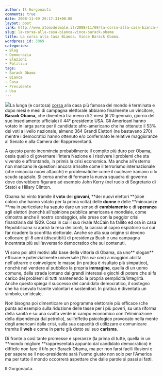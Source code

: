 ```yaml
---
author: Il Gorgonauta
comments: true
date: 2008-11-09 20:17:31+00:00
layout: post
link: http://www.atomodelmale.it/2008/11/09/la-corsa-alla-casa-bianca-vince-barack-obama/
slug: la-corsa-alla-casa-bianca-vince-barack-obama
title: La corsa alla Casa Bianca. Vince Barack Obama.
wordpress_id: 3069
categories:
- Blog
- Democrazia
- Elezioni
- Politica
tags:
- Barack Obama
- Bianca
- Casa
- Presidente
- Usa
---
```


![](http://www.atomodelmale.it/wp-content/uploads/2008/11/barack-obama-236x300.jpg)La lunga (e costosa) [corsa ](http://www.atomodelmale.it/2008/10/14/la-corsa-alla-casa-biancaterza-puntata/)alla casa più famosa del mondo è terminata e dopo mesi e mesi di campagna elettorale abbiamo finalmente un vincitore, **Barack Obama**, che diventerà tra meno di 2 mesi (il 20 gennaio, giorno del suo insediamento ufficiale) il 44° presidente USA. Gli Americani hanno votato in larga parte per il candidato afro-americano che ha ottenuto il 53%  dei voti a livello nazionale, almeno 364 Grandi Elettori (ne bastavano 270) mentre i democratici hanno ottenuto e/o confermato le relative maggioranze al Senato e alla Camera dei Rappresentanti.

A questo punto incomincia probabilmente il compito più duro per Obama, ossia quello di governare l'intera Nazione e i risolvere i problemi che sta vivendo e affrontando, in primis la crisi economica. Ma anche all'esterno non mancano le questioni ancora irrisolte come il terrorismo internazionale (che minaccia nuovi attacchi) e problematiche come il nucleare iraniano o lo scudo spaziale. Si cerca anche di formare la nuova squadra di governo dove dovrebbero figurare ad esempio John Kerry (nel ruolo di Segretario di Stato) e Hillary Clinton.

Obama ha vinto tramite il **voto** dei **giovani**, **dei nuovi elettori **(cioè coloro che hanno votato per la prima volta) delle **donne** e delle **minoranze **ma in particolare ha saputo dare un senso di **cambiamento** e di **speranza** agli elettori (nonchè all'opinione pubblica americana e mondiale, come dimostra anche il nostro sondaggio), alle prese con la peggior crisi finanziaria dal 1929. Cosa in cui il suo rivale McCain ha fallito ed ora in casa Repubblicana si aprirà la resa dei conti, la caccia al capro espiatorio sui cui far ricadere la sconfitta elettorale. Anche se alla sua origine si devono collocare gli 8 anni (discutibili) di presidenza Bush e una campagna incentrata più sull'avversario democratico che sui contenuti.

<!-- more -->


Vi sono poi altri motivi alla base della vittoria di Obama, da uno** slogan** efficace e potenzialmente universale (_Yes we can_) a maggiori abilità nell'attrarre e coinvolgere le masse (in pratica è risultato più simpatico), nonchè nel vendere al pubblico la propria **immagine**, quella di un uomo comune, della strada lontano dai grandi interessi e giochi di potere che si fa carico dei problemi di tutti mantenendo la propria semplicità/integrità. Anche questo spiega il successo del candidato democratico, il sostegno che ha ricevuto tramite volontari e sostenitori. In pratica è diventato un simbolo, un'ideale.

Non bisogna poi dimenticare un programma elettorale più efficace (che punta ad esempio sulla riduzione delle tasse per i più poveri, su una riforma della sanità e su una svolta verde in campo economico con l'eliminazione della dipendenza dal petrolio), sull'effetto psicologico provocato nella mente degli americani dalla crisi, sulla sua capacità di utilizzare e comunicare tramite il **web** e come in parte già detto sul suo **carisma**.

Di fronte a così tante promesse e speranze (la prima di tutte, quella in un **mondo migliore **rappresentata appunto dal candidato democratico) è difficile non fare il tifo per Barack Obama, ma per non farsi facili illusioni e per sapere se il neo-presidente sarà l'uomo giusto non solo per l'America ma per tutto il mondo  occorrerà aspettare che dalle parole si passi ai fatti.

Il Gorgonauta.
